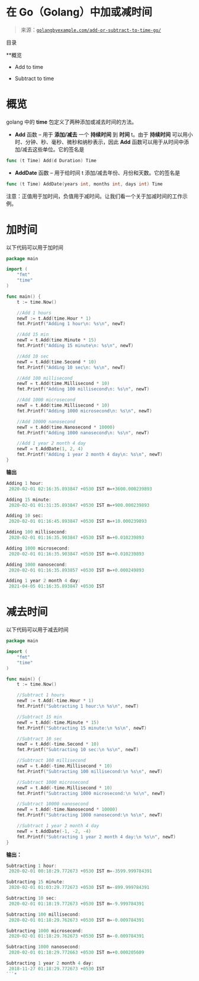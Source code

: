 <!--yml

类别：未分类

日期：2024-10-13 06:08:26

-->

# 在 Go（Golang）中加或减时间

> 来源：[`golangbyexample.com/add-or-subtract-to-time-go/`](https://golangbyexample.com/add-or-subtract-to-time-go/)

目录

**概览

+   Add to time

+   Subtract to time

# **概览**

golang 中的 **time** 包定义了两种添加或减去时间的方法。

+   **Add** 函数 – 用于 **添加/减去** 一个 **持续时间** 到 **时间** t。由于 **持续时间** 可以用小时、分钟、秒、毫秒、微秒和纳秒表示，因此 **Add** 函数可以用于从时间中添加/减去这些单位。它的签名是

```go
func (t Time) Add(d Duration) Time
```

+   **AddDate** 函数 – 用于给时间 t 添加/减去年份、月份和天数。它的签名是

```go
func (t Time) AddDate(years int, months int, days int) Time
```

注意：正值用于加时间，负值用于减时间。让我们看一个关于加减时间的工作示例。

# **加时间**

以下代码可以用于加时间

```go
package main

import (
    "fmt"
    "time"
)

func main() {
    t := time.Now()

    //Add 1 hours
    newT := t.Add(time.Hour * 1)
    fmt.Printf("Adding 1 hour\n: %s\n", newT)

    //Add 15 min
    newT = t.Add(time.Minute * 15)
    fmt.Printf("Adding 15 minute\n: %s\n", newT)

    //Add 10 sec
    newT = t.Add(time.Second * 10)
    fmt.Printf("Adding 10 sec\n: %s\n", newT)

    //Add 100 millisecond
    newT = t.Add(time.Millisecond * 10)
    fmt.Printf("Adding 100 millisecond\n: %s\n", newT)

    //Add 1000 microsecond
    newT = t.Add(time.Millisecond * 10)
    fmt.Printf("Adding 1000 microsecond\n: %s\n", newT)

    //Add 10000 nanosecond
    newT = t.Add(time.Nanosecond * 10000)
    fmt.Printf("Adding 1000 nanosecond\n: %s\n", newT)

    //Add 1 year 2 month 4 day
    newT = t.AddDate(1, 2, 4)
    fmt.Printf("Adding 1 year 2 month 4 day\n: %s\n", newT)
}
```

**输出**

```go
Adding 1 hour:
 2020-02-01 02:16:35.893847 +0530 IST m=+3600.000239893

Adding 15 minute:
 2020-02-01 01:31:35.893847 +0530 IST m=+900.000239893

Adding 10 sec:
 2020-02-01 01:16:45.893847 +0530 IST m=+10.000239893

Adding 100 millisecond:
 2020-02-01 01:16:35.903847 +0530 IST m=+0.010239893

Adding 1000 microsecond:
 2020-02-01 01:16:35.903847 +0530 IST m=+0.010239893

Adding 1000 nanosecond:
 2020-02-01 01:16:35.893857 +0530 IST m=+0.000249893

Adding 1 year 2 month 4 day:
 2021-04-05 01:16:35.893847 +0530 IST
```

# **减去时间**

以下代码可以用于减去时间

```go
package main

import (
    "fmt"
    "time"
)

func main() {
    t := time.Now()

    //Subtract 1 hours
    newT := t.Add(-time.Hour * 1)
    fmt.Printf("Subtracting 1 hour:\n %s\n", newT)

    //Subtract 15 min
    newT = t.Add(-time.Minute * 15)
    fmt.Printf("Subtracting 15 minute:\n %s\n", newT)

    //Subtract 10 sec
    newT = t.Add(-time.Second * 10)
    fmt.Printf("Subtracting 10 sec:\n %s\n", newT)

    //Subtract 100 millisecond
    newT = t.Add(-time.Millisecond * 10)
    fmt.Printf("Subtracting 100 millisecond:\n %s\n", newT)

    //Subtract 1000 microsecond
    newT = t.Add(-time.Millisecond * 10)
    fmt.Printf("Subtracting 1000 microsecond:\n %s\n", newT)

    //Subtract 10000 nanosecond
    newT = t.Add(-time.Nanosecond * 10000)
    fmt.Printf("Subtracting 1000 nanosecond:\n %s\n", newT)

    //Subtract 1 year 2 month 4 day
    newT = t.AddDate(-1, -2, -4)
    fmt.Printf("Subtracting 1 year 2 month 4 day:\n %s\n", newT)
}
```

**输出：**

```go
Subtracting 1 hour:
 2020-02-01 00:18:29.772673 +0530 IST m=-3599.999784391

Subtracting 15 minute:
 2020-02-01 01:03:29.772673 +0530 IST m=-899.999784391

Subtracting 10 sec:
 2020-02-01 01:18:19.772673 +0530 IST m=-9.999784391

Subtracting 100 millisecond:
 2020-02-01 01:18:29.762673 +0530 IST m=-0.009784391

Subtracting 1000 microsecond:
 2020-02-01 01:18:29.762673 +0530 IST m=-0.009784391

Subtracting 1000 nanosecond:
 2020-02-01 01:18:29.772663 +0530 IST m=+0.000205609

Subtracting 1 year 2 month 4 day:
 2018-11-27 01:18:29.772673 +0530 IST
```*
